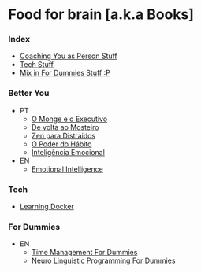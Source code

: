# Food for brain [a.k.a Books]

### Index
* [Coaching You as Person Stuff](#better-you)
* [Tech Stuff](#tech)
* [Mix in For Dummies Stuff :P](#for-dummies)

### Better You
 - PT
    - [O Monge e o Executivo]()
    - [De volta ao Mosteiro]()
    - [Zen para Distraidos](/BetterYou/Zen-Distraidos-Monja-Coen.pdf)
    - [O Poder do Hábito]()
    - [Inteligência Emocional]()
 - EN
    - [Emotional Intelligence]()
### Tech
 - [Learning Docker](/Tech/learnig-docker.pdf)

### For Dummies
 - EN
    - [Time Management For Dummies]()
    - [Neuro Linguistic Programming For Dummies]()
